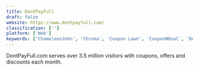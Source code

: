 ```yaml
---
title: DontPayFull
draft: false 
website: https://www.dontpayfull.com/
classification: ['']
platform: ['Web']
keywords: ['ChameleonJohn', 'Chroma', 'Coupon Lawn', 'CouponNDeal', 'Dealspotr', 'Discount Reactor', 'Drop', 'FatWallet', 'Flipit', 'Groupon', 'Honey.is', 'MyPanelLab', 'Panda Cash Back', 'PromoCodeLand', 'RetailMenot', 'YourFreeWorld Coupons', 'ebates', 'iWadi']
---
```

DontPayFull.com serves over 3.5 million visitors with coupons, offers and discounts each month.